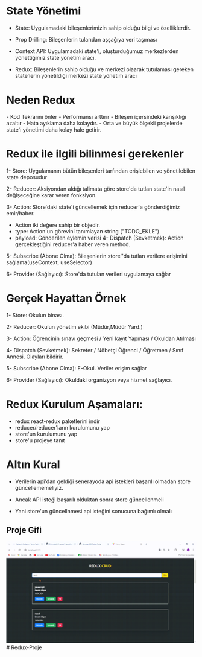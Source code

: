 <h1>State Yönetimi</h1>

- State: Uygulamadaki bileşenlerimizin sahip olduğu bilgi ve özelliklerdir.

- Prop Drilling: Bileşenlerin tularıdan aşşağıya veri taşıması

- Context API: Uygulamadaki state'i, oluşturduğumuz merkezlerden yönettiğimiz state yönetim aracı.

- Redux: Bileşenlerin sahip olduğu ve merkezi olaarak tutulaması gereken state'lerin yönetildiği merkezi state yönetim aracı

<h1>Neden Redux</h1>
- Kod Tekrarını önler
- Performansı arttırır
- Bileşen içersindeki karışıklığı azaltır
- Hata ayıklama daha kolaydır.
- Orta ve büyük ölçekli projelerde state'i yönetimi daha kolay hale getirir.

<h1>Redux ile ilgili bilinmesi gerekenler</h1>

1- Store: Uygulamanın bütün bileşenleri tarfından erişlebilen ve yönetilebilen state deposudur

2- Reducer: Aksiyondan aldığı talimata göre store'da tutlan state'in nasıl değişeceğine karar veren fonksiyon.

3- Action: Store'daki state'i güncellemek için reducer'a gönderdiğimiz emir/haber.

- Action iki değere sahip bir objedir.
- type: Action'un görevini tanımlayan string ("TODO_EKLE")
- payload: Gönderilen eylemin verisi
  4- Dispatch (Sevketmek): Action gerçekleştiğini reducer'a haber veren method.

5- Subscribe (Abone Olma): Bileşenlerin store''da tutlan verilere erişimini sağlama(useContext, useSelector)

6- Provider (Sağlayıcı): Store'da tutulan verileri uygulamaya sağlar

<h1>Gerçek Hayattan Örnek</h1>

1- Store: Okulun binası.

2- Reducer: Okulun yönetim ekibi (Müdür,Müdür Yard.)

3- Action: Öğrencinin sınavı geçmesi / Yeni kayıt Yapması / Okuldan Atılması

4- Dispatch (Sevketmek): Sekreter / Nöbetçi Öğrenci / Öğretmen / Sınıf Annesi. Olayları bildirir.

5- Subscribe (Abone Olma): E-Okul. Veriler erişim sağlar

6- Provider (Sağlayıcı): Okuldaki organizyon veya hizmet sağlayıcı.

<h1>Redux Kurulum Aşamaları:</h1>

- redux react-redux paketlerini indir
- reducer/reducer'ların kurulumunu yap
- store'un kurulumunu yap
- store'u projeye tanıt

<h1>Altın Kural</h1>

- Verilerin api'dan geldiği senerayoda api istekleri başarılı olmadan store güncellememeliyiz.

- Ancak API isteği başarılı olduktan sonra store güncellenmeli

- Yani store'un güncellnmesi api isteğini sonucuna bağımlı olmalı

<h2>Proje Gifi</h2>

<img src="/public/Vite-React-Google-Chrome-2024-04-14-15-52-47.gif"/>
# Redux-Proje
